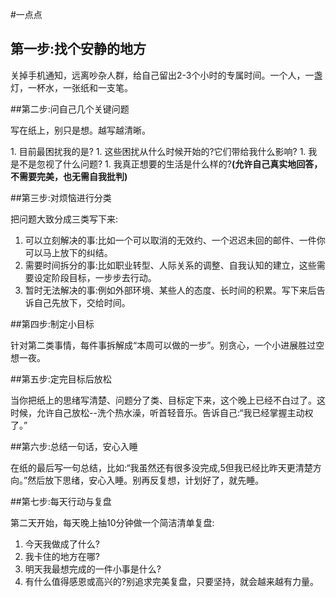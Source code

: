 #一点点

## 第一步:找个安静的地方

关掉手机通知，远离吵杂人群，给自己留出2-3个小时的专属时间。一个人，一盏灯，一杯水，一张纸和一支笔。﻿ 

##第二步:问自己几个关键问题

写在纸上，别只是想。越写越清晰。

 ﻿1. 目前最困扰我的是?﻿
 ﻿1. 这些困扰从什么时候开始的?它们带给我什么影响?﻿
 ﻿1. 我是不是忽视了什么问题?﻿
 ﻿1. 我真正想要的生活是什么样的?﻿**(允许自己真实地回答，不需要完美，也无需自我批判)**

##第三步:对烦恼进行分类

把问题大致分成三类写下来:﻿

1. 可以立刻解决的事:比如一个可以取消的无效约、一个迟迟未回的邮件、一件你可以马上放下的纠结。
2. 需要时间拆分的事:比如职业转型、人际关系的调整、自我认知的建立，这些需要设定阶段目标，一步步去行动。
3. ﻿暂时无法解决的事:例如外部环境、某些人的态度、长时间的积累。写下来后告诉自己先放下，交给时间。﻿ 

##第四步:制定小目标

针对第二类事情，每件事拆解成“本周可以做的一步”。别贪心，一个小进展胜过空想一夜。﻿ 

##第五步:定完目标后放松

当你把纸上的思绪写清楚、问题分了类、目标定下来，这个晚上已经不白过了。这时候，允许自己放松--洗个热水澡，听首轻音乐。告诉自己:“我已经掌握主动权了。”﻿ 

##第六步:总结一句话，安心入睡

在纸的最后写一句总结，比如:“我虽然还有很多没完成,5但我已经比昨天更清楚方向。”然后放下思绪，安心入睡。别再反复想，计划好了，就先睡。﻿ 

##第七步:每天行动与复盘

第二天开始，每天晚上抽10分钟做一个简洁清单复盘:﻿

1. 今天我做成了什么?﻿
2. 我卡住的地方在哪?﻿
3. 明天我最想完成的一件小事是什么?﻿
4. 有什么值得感恩或高兴的?﻿别追求完美复盘，只要坚持，就会越来越有力量。